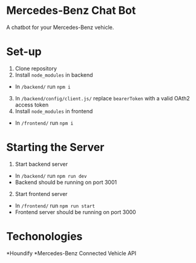 # Mercedes-Benz Chat Bot
A chatbot for your Mercedes-Benz vehicle.

# Set-up
1. Clone repository
2. Install `node_modules` in backend
- In `/backend/` run `npm i`

3. In `/backend/config/client.js/` replace `bearerToken` with a valid OAth2 access token
4. Install `node_modules` in frontend
- In `/frontend/` run `npm i`

# Starting the Server
1. Start backend server
- In `/backend/` run `npm run dev`
- Backend should be running on port 3001

2. Start frontend server
- In `/frontend/` run `npm run start`
- Frontend server should be running on port 3000

# Techonologies
*Houndify
*Mercedes-Benz Connected Vehicle API
